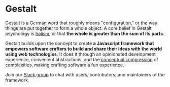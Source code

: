 # Gestalt

Gestalt is a German word that roughly means "configuration," or the way things are put together to form a whole object. A core belief in Gestalt psychology is [holism](https://www.verywellmind.com/what-is-holism-4685432), or that **the whole is greater than the sum of its parts**. 

Gestalt builds upon the concept to create **a Javascript framework that empowers software crafters to build and share their ideas with the world using web technologies**. It does it through an opinionated development experience, convenient abstractions, and the [conceptual compression](https://m.signalvnoise.com/conceptual-compression-means-beginners-dont-need-to-know-sql-hallelujah/) of complexities, making crafting software a fun experience.

Join our [Slack group](https://join.slack.com/t/gestaltjs/shared_invite/zt-14azp22s4-sAWlH63i4K7_3DWfbxGvXw) to chat with users, contributors, and maintainers of the framework.
